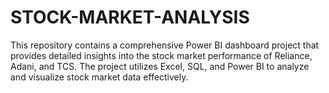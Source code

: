 # STOCK-MARKET-ANALYSIS
This repository contains a comprehensive Power BI dashboard project that provides detailed insights into the stock market performance of Reliance, Adani, and TCS. The project utilizes Excel, SQL, and Power BI to analyze and visualize stock market data effectively.
